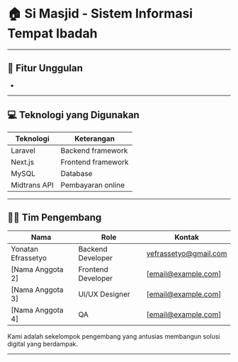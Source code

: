 # 🏠 Si Masjid - Sistem Informasi Tempat Ibadah

<!-- **Simasjid** adalah sebuah aplikasi berbasis web yang memudahkan pengguna untuk melakukan reservasi tempat secara online dengan cepat, aman, dan efisien. Proyek ini dibangun menggunakan **Laravel** sebagai backend framework dan terintegrasi dengan **Midtrans** untuk sistem pembayaran dan donasi online. -->

---

## 🚀 Fitur Unggulan

- 
<!-- - 🔐 **Autentikasi Pengguna** (Register/Login)
- 📅 **Reservasi Tempat** dengan kalender interaktif
- 💳 **Pembayaran Online** terintegrasi dengan Midtrans
- 🧾 Riwayat pemesanan pengguna
- 📊 Dashboard Admin untuk mengelola data reservasi dan pengguna
- 📬 Notifikasi status pembayaran & reservasi -->

---

## 💻 Teknologi yang Digunakan

| Teknologi       | Keterangan                      |
|-----------------|----------------------------------|
| Laravel         | Backend framework               |
| Next.js         | Frontend framework              |
| MySQL           | Database                        |
| Midtrans API    | Pembayaran online               |

---

## 👨‍💻 Tim Pengembang

| Nama              | Role             | Kontak                        |
|-------------------|------------------|-------------------------------|
| Yonatan Efrassetyo  | Backend Developer| yefrassetyo@gmail.com           |
| [Nama Anggota 2]  | Frontend Developer| [email@example.com]          |
| [Nama Anggota 3]  | UI/UX Designer   | [email@example.com]           |
| [Nama Anggota 4]  |QA  | [email@example.com]           |

Kami adalah sekelompok pengembang yang antusias membangun solusi digital yang berdampak.

---


